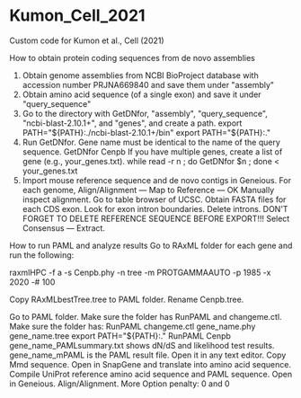# Kumon_Cell_2021
Custom code for Kumon et al., Cell (2021)

How to obtain protein coding sequences from de novo assemblies
1. Obtain genome assemblies from NCBI BioProject database with accession number PRJNA669840 and save them under "assembly"
2. Obtain amino acid sequence (of a single exon) and save it under "query_sequence"
3. Go to the directory with GetDNfor, "assembly", "query_sequence", "ncbi-blast-2.10.1+", and "genes", and create a path.
	export PATH="${PATH}:./ncbi-blast-2.10.1+/bin"
	export PATH="${PATH}:."
4. Run GetDNfor. Gene name must be identical to the name of the query sequence.
	GetDNfor Cenpb
	If you have multiple genes, create a list of gene (e.g., your_genes.txt). 
	while read -r n ; do GetDNfor $n ; done < your_genes.txt
5. Import mouse reference sequence and de novo contigs in Geneious.
	For each genome, Align/Alignment — Map to Reference — OK
	Manually inspect alignment. 
	Go to table browser of UCSC. Obtain FASTA files for each CDS exon.
	Look for exon intron boundaries. Delete introns.
	DON'T FORGET TO DELETE REFERENCE SEQUENCE BEFORE EXPORT!!!
	Select Consensus — Extract.

How to run PAML and analyze results
Go to RAxML folder for each gene and run the following:

raxmlHPC -f a -s Cenpb.phy -n tree -m PROTGAMMAAUTO -p 1985 -x 2020 -# 100 

Copy RAxMLbestTree.tree to PAML folder. Rename Cenpb.tree. 

Go to PAML folder. Make sure the folder has RunPAML and changeme.ctl.
	Make sure the folder has:
		RunPAML
		changeme.ctl
		gene_name.phy
		gene_name.tree
	export PATH="${PATH}:."
	RunPAML Cenpb
gene_name_PAMLsummary.txt shows dN/dS and likelihood test results.
gene_name_mPAML is the PAML result file. Open it in any text editor. 
	Copy Mmd sequence. Open in SnapGene and translate into amino acid sequence.
	Compile UniProt reference amino acid sequence and PAML sequence.
	Open in Geneious. Align/Alignment. More Option penalty: 0 and 0
